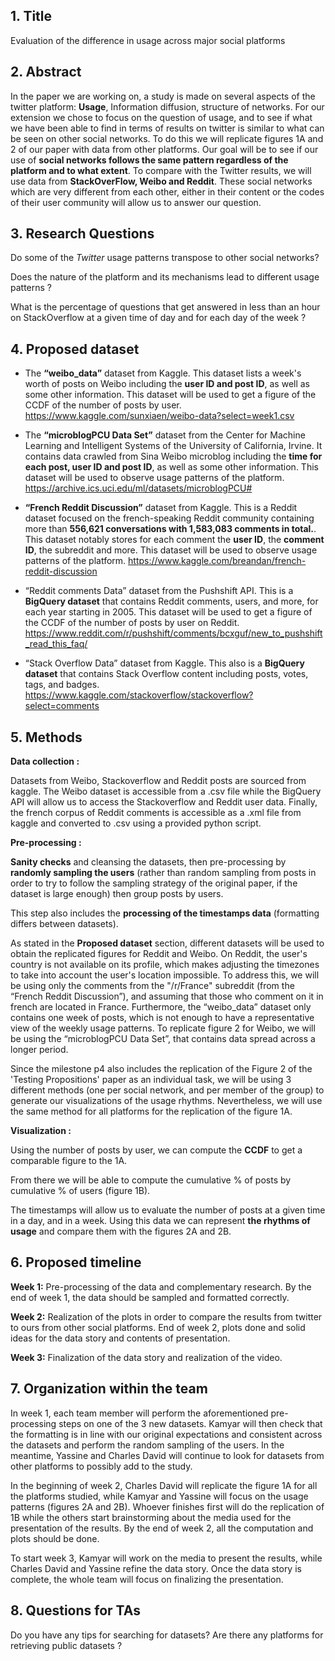 ﻿

## 1. Title

Evaluation of the difference in usage across major social platforms

## 2.  Abstract

In the paper we are working on, a study is made on several aspects of the twitter platform: **Usage**, Information diffusion, structure of networks. For our extension we chose to focus on the question of usage, and to see if what we have been able to find in terms of results on twitter is similar to what can be seen on other social networks. To do this we will replicate figures 1A and 2 of our paper with data from other platforms. Our goal will be to see if our use of **social networks follows the same pattern regardless of the platform and to what extent**. To compare with the Twitter results, we will use data from **StackOverFlow, Weibo and Reddit**. These social networks which are very different from each other, either in their content or the codes of their user community will allow us to answer our question.

## 3. Research Questions

Do some of the *Twitter* usage patterns transpose to other social networks?

Does the nature of the platform and its mechanisms lead to different usage patterns ?

What is the percentage of questions that get answered in less than an hour on StackOverflow at a given time of day and for each day of the week ?


## 4. Proposed dataset

-  The **“weibo_data”** dataset from Kaggle. This dataset lists a week's worth of posts on Weibo including the **user ID and post ID**, as well as some other information. This dataset will be used to get a figure of the CCDF of the number of posts by user. https://www.kaggle.com/sunxiaen/weibo-data?select=week1.csv 

-  The **“microblogPCU Data Set”** dataset from the Center for Machine Learning and Intelligent Systems of the University of California, Irvine. It contains data crawled from Sina Weibo microblog including the **time for each post, user ID and post ID**, as well as some other information. This dataset will be used to observe usage patterns of the platform. https://archive.ics.uci.edu/ml/datasets/microblogPCU# 

-  **“French Reddit Discussion”** dataset from Kaggle. This is a Reddit dataset focused on the french-speaking Reddit community containing more than **556,621 conversations with 1,583,083 comments in total.**. This dataset notably stores for each comment the **user ID**, the **comment ID**, the subreddit and more. This dataset will be used to observe usage patterns of the platform. https://www.kaggle.com/breandan/french-reddit-discussion 

-  “Reddit comments Data” dataset from the Pushshift API. This is a **BigQuery dataset** that contains Reddit comments, users, and more, for each year starting in 2005. This dataset will be used to get a figure of the CCDF of the number of posts by user on Reddit. https://www.reddit.com/r/pushshift/comments/bcxguf/new_to_pushshift_read_this_faq/ 

-  “Stack Overflow Data” dataset from Kaggle. This also is a **BigQuery dataset** that contains Stack Overflow content including posts, votes, tags, and badges. https://www.kaggle.com/stackoverflow/stackoverflow?select=comments
  

## 5. Methods

    

**Data collection :** 

Datasets from Weibo, Stackoverflow and Reddit posts are sourced from kaggle. The Weibo dataset is accessible from a .csv file while the BigQuery API will allow us to access the Stackoverflow and Reddit user data. Finally, the french corpus of Reddit comments is accessible as a .xml file from kaggle and converted to .csv using a provided python script.

**Pre-processing :**
 
**Sanity checks** and cleansing the datasets, then pre-processing by **randomly sampling the users** (rather than random sampling from posts in order to try to follow the sampling strategy of the original paper, if the dataset is large enough) then group posts by users.

This step also includes the **processing of the timestamps data** (formatting differs between datasets). 

As stated in the **Proposed dataset** section, different datasets will be used to obtain the replicated figures for Reddit and Weibo. On Reddit, the user's country is not available on its profile, which makes adjusting the timezones to take into account the user's location impossible. To address this, we will be using only the comments from the "/r/France" subreddit (from the “French Reddit Discussion”), and assuming that those who comment on it in french are located in France. Furthermore, the “weibo_data” dataset only contains one week of posts, which is not enough to have a representative view of the weekly usage patterns. To replicate figure 
2 for Weibo, we will be using the “microblogPCU Data Set”, that contains data spread across a longer period.

Since the milestone p4 also includes the replication of the Figure 2 of the 'Testing Propositions' paper as an individual task, we will be using 3 different methods (one per social network, and per member of the group) to generate our visualizations of the usage rhythms. Nevertheless, we will use the same method for all platforms for the replication of the figure 1A.

**Visualization :**
 
Using the number of posts by user, we can compute the **CCDF** to get a comparable figure to the 1A.

From there we will be able to compute the cumulative % of posts by cumulative % of users (figure 1B).

The timestamps will allow us to evaluate the number of posts at a given time in a day, and in a week. Using this data we can represent **the rhythms of usage** and compare them with the figures 2A and 2B.

  

## 6. Proposed timeline

    

**Week 1:** Pre-processing of the data and complementary research. By the end of week 1, the data should be sampled and formatted correctly.

**Week 2:** Realization of the plots in order to compare the results from twitter to ours from other social platforms. End of week 2, plots done and solid ideas for the data story and contents of presentation.

**Week 3:** Finalization of the data story and realization of the video.

  

## 7. Organization within the team

    

In week 1, each team member will perform the aforementioned pre-processing steps on one of the 3 new datasets. Kamyar will then check that the formatting is in line with our original expectations and consistent across the datasets and perform the random sampling of the users. In the meantime, Yassine and Charles David will continue to look for datasets from other platforms to possibly add to the study.

In the beginning of week 2, Charles David will replicate the figure 1A for all the platforms studied, while Kamyar and Yassine will focus on the usage patterns (figures 2A and 2B). Whoever finishes first will do the replication of 1B while the others start brainstorming about the media used for the presentation of the results. By the end of week 2, all the computation and plots should be done.

To start week 3, Kamyar will work on the media to present the results, while Charles David and Yassine refine the data story. Once the data story is complete, the whole team will focus on finalizing the presentation.

## 8. Questions for TAs

    
Do you have any tips for searching for datasets? Are there any platforms for retrieving public datasets ?

